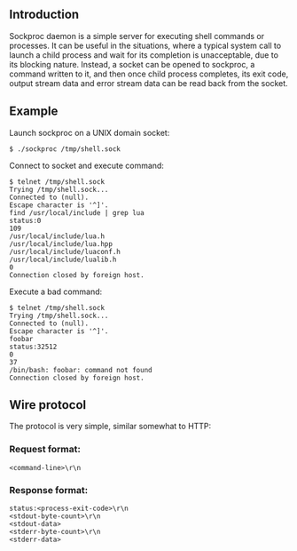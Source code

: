 ## Introduction

Sockproc daemon is a simple server for executing shell commands or processes.
It can be useful in the situations, where a typical system call to launch 
a child process and wait for its completion is unacceptable, due to its 
blocking nature. Instead, a socket can be opened to sockproc, a command 
written to it, and then once child process completes, its exit code, 
output stream data and error stream data can be read back from the socket.


## Example

Launch sockproc on a UNIX domain socket:

    $ ./sockproc /tmp/shell.sock

Connect to socket and execute command:

    $ telnet /tmp/shell.sock
    Trying /tmp/shell.sock...
    Connected to (null).
    Escape character is '^]'.
    find /usr/local/include | grep lua
    status:0
    109
    /usr/local/include/lua.h
    /usr/local/include/lua.hpp
    /usr/local/include/luaconf.h
    /usr/local/include/lualib.h
    0
    Connection closed by foreign host.

Execute a bad command:

    $ telnet /tmp/shell.sock
    Trying /tmp/shell.sock...
    Connected to (null).
    Escape character is '^]'.
    foobar
    status:32512
    0
    37
    /bin/bash: foobar: command not found
    Connection closed by foreign host.


## Wire protocol

The protocol is very simple, similar somewhat to HTTP:

### Request format:

    <command-line>\r\n

### Response format:

    status:<process-exit-code>\r\n
    <stdout-byte-count>\r\n
    <stdout-data>
    <stderr-byte-count>\r\n
    <stderr-data>


